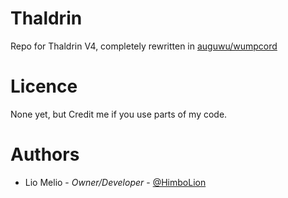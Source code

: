 # Thaldrin

Repo for Thaldrin V4, completely rewritten in [auguwu/wumpcord](https://github.com/auguwu/wumpcord)

# Licence

None yet, but Credit me if you use parts of my code.


# Authors
- Lio Melio - *Owner/Developer* - [@HimboLion](https://twitter.com/HimboLion)
